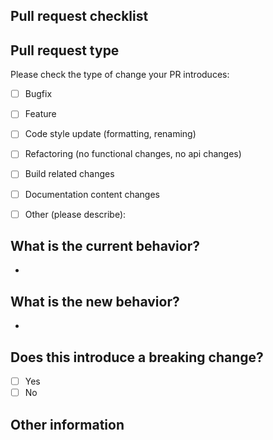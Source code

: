 ## Pull request checklist
 ## Pull request type

 <!-- Please do not submit updates to dependencies unless it fixes an issue. --> 

 <!-- Please try to limit your pull request to one type, submit multiple pull requests if needed. --> 

 Please check the type of change your PR introduces:
 - [ ] Bugfix
 - [ ] Feature
 - [ ] Code style update (formatting, renaming)
 - [ ] Refactoring (no functional changes, no api changes)
 - [ ] Build related changes
 - [ ] Documentation content changes
 - [ ] Other (please describe): 


 ## What is the current behavior?
 <!-- Please describe the current behavior that you are modifying, or link to a relevant issue. -->

 - 

 ## What is the new behavior?
 <!-- Please describe the behavior or changes that are being added by this PR. -->

 -
 ## Does this introduce a breaking change?

 - [ ] Yes
 - [ ] No

 <!-- If this introduces a breaking change, please describe the impact and migration path for existing applications below. -->


 ## Other information

 <!-- Any other information that is important to this PR such as screenshots of how the component looks before and after the change. -->

